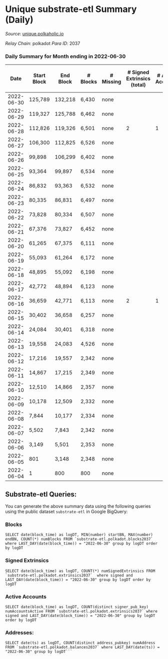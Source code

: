 # Unique substrate-etl Summary (Daily)

_Source_: [unique.polkaholic.io](https://unique.polkaholic.io)

*Relay Chain*: polkadot
*Para ID*: 2037



### Daily Summary for Month ending in 2022-06-30


| Date | Start Block | End Block | # Blocks | # Missing | # Signed Extrinsics (total) | # Active Accounts | # Addresses with Balances | # Events | # Transfers | # XCM Transfers In | # XCM Transfers Out |
| ---- | ----------- | --------- | -------- | --------- | --------------------------- | ----------------- | ------------------------- | -------- | ----------- | ------------------ | ------------------- |
| 2022-06-30 | 125,789 | 132,218 | 6,430 | none  |  |  | 4 | 13,631 |   |   |   |
| 2022-06-29 | 119,327 | 125,788 | 6,462 | none  |  |  | 4 | 13,698 |   |   |   |
| 2022-06-28 | 112,826 | 119,326 | 6,501 | none  | 2 | 1 | 4 | 13,793 |   |   |   |
| 2022-06-27 | 106,300 | 112,825 | 6,526 | none  |  |  | 4 | 13,838 |   |   |   |
| 2022-06-26 | 99,898 | 106,299 | 6,402 | none  |  |  | 4 | 13,572 |   |   |   |
| 2022-06-25 | 93,364 | 99,897 | 6,534 | none  |  |  | 4 | 13,851 |   |   |   |
| 2022-06-24 | 86,832 | 93,363 | 6,532 | none  |  |  | 4 | 13,847 |   |   |   |
| 2022-06-23 | 80,335 | 86,831 | 6,497 | none  |  |  | 4 | 13,774 |   |   |   |
| 2022-06-22 | 73,828 | 80,334 | 6,507 | none  |  |  | 4 | 13,794 |   |   |   |
| 2022-06-21 | 67,376 | 73,827 | 6,452 | none  |  |  | 4 | 13,678 |   |   |   |
| 2022-06-20 | 61,265 | 67,375 | 6,111 | none  |  |  | 4 | 12,957 |   |   |   |
| 2022-06-19 | 55,093 | 61,264 | 6,172 | none  |  |  | 4 | 13,085 |   |   |   |
| 2022-06-18 | 48,895 | 55,092 | 6,198 | none  |  |  | 4 | 13,140 |   |   |   |
| 2022-06-17 | 42,772 | 48,894 | 6,123 | none  |  |  | 4 | 12,981 |   |   |   |
| 2022-06-16 | 36,659 | 42,771 | 6,113 | none  | 2 | 1 | 4 | 12,969 |   |   |   |
| 2022-06-15 | 30,402 | 36,658 | 6,257 | none  |  |  | 4 | 13,264 |   |   |   |
| 2022-06-14 | 24,084 | 30,401 | 6,318 | none  |  |  | 4 | 13,395 |   |   |   |
| 2022-06-13 | 19,558 | 24,083 | 4,526 | none  |  |  | 4 | 9,595 |   |   |   |
| 2022-06-12 | 17,216 | 19,557 | 2,342 | none  |  |  | 4 | 4,966 |   |   |   |
| 2022-06-11 | 14,867 | 17,215 | 2,349 | none  |  |  | 4 | 4,980 |   |   |   |
| 2022-06-10 | 12,510 | 14,866 | 2,357 | none  |  |  | 4 | 4,996 |   |   |   |
| 2022-06-09 | 10,178 | 12,509 | 2,332 | none  |  |  | 4 | 4,943 |   |   |   |
| 2022-06-08 | 7,844 | 10,177 | 2,334 | none  |  |  | 4 | 4,950 |   |   |   |
| 2022-06-07 | 5,502 | 7,843 | 2,342 | none  |  |  | 4 | 4,963 |   |   |   |
| 2022-06-06 | 3,149 | 5,501 | 2,353 | none  |  |  | 4 | 4,991 |   |   |   |
| 2022-06-05 | 801 | 3,148 | 2,348 | none  |  |  | 4 | 4,975 |   |   |   |
| 2022-06-04 | 1 | 800 | 800 | none  |  |  | 4 | 1,696 |   |   |   |

## Substrate-etl Queries:
You can generate the above summary data using the following queries using the public dataset `substrate-etl` in Google BigQuery:


### Blocks
```
SELECT date(block_time) as logDT, MIN(number) startBN, MAX(number) endBN, COUNT(*) numBlocks FROM `substrate-etl.polkadot.blocks2037`  where LAST_DAY(date(block_time)) = "2022-06-30" group by logDT order by logDT
```


### Signed Extrinsics
```
SELECT date(block_time) as logDT, COUNT(*) numSignedExtrinsics FROM `substrate-etl.polkadot.extrinsics2037`  where signed and LAST_DAY(date(block_time)) = "2022-06-30" group by logDT order by logDT
```


### Active Accounts
```
SELECT date(block_time) as logDT, COUNT(distinct signer_pub_key) numAccountsActive FROM `substrate-etl.polkadot.extrinsics2037` where signed and LAST_DAY(date(block_time)) = "2022-06-30" group by logDT order by logDT
```


### Addresses:
```
SELECT date(ts) as logDT, COUNT(distinct address_pubkey) numAddress FROM `substrate-etl.polkadot.balances2037` where LAST_DAY(date(ts)) = "2022-06-30" group by logDT```

